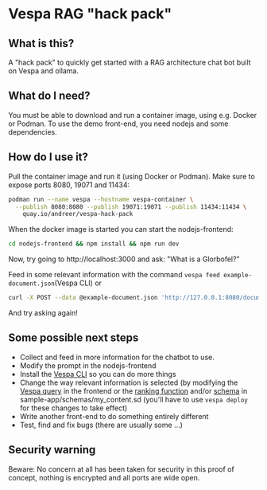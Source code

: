 # Vespa RAG "hack pack"

## What is this?
A "hack pack" to quickly get started with a RAG architecture chat bot built on Vespa and ollama.

## What do I need?
You must be able to download and run a container image, using e.g. Docker or Podman. To use the demo front-end, you need nodejs and some dependencies.

## How do I use it?
Pull the container image and run it (using Docker or Podman). Make sure to expose ports 8080, 19071 and 11434:

```bash
podman run --name vespa --hostname vespa-container \
  --publish 8080:8080 --publish 19071:19071 --publish 11434:11434 \
    quay.io/andreer/vespa-hack-pack
```

When the docker image is started you can start the nodejs-frontend:

```bash
cd nodejs-frontend && npm install && npm run dev
```

Now, try going to http://localhost:3000 and ask: "What is a Glorbofel?"

Feed in some relevant information with the command `vespa feed example-document.json`(Vespa CLI) or
```bash
curl -X POST --data @example-document.json 'http://127.0.0.1:8080/document/v1/mynamespace/my_content/docid/example-document-id'
```

And try asking again!

## Some possible next steps

* Collect and feed in more information for the chatbot to use.
* Modify the prompt in the nodejs-frontend
* Install the [Vespa CLI](https://docs.vespa.ai/en/vespa-cli.html) so you can do more things
* Change the way relevant information is selected (by modifying the [Vespa query](https://docs.vespa.ai/en/query-language.html) in the frontend or the [ranking function](https://docs.vespa.ai/en/ranking-expressions-features.html) and/or [schema](https://docs.vespa.ai/en/schemas.html) in sample-app/schemas/my_content.sd (you'll have to use `vespa deploy` for these changes to take effect)
* Write another front-end to do something entirely different
* Test, find and fix bugs (there are usually some ...)

## Security warning
Beware: No concern at all has been taken for security in this proof of concept, nothing is encrypted and all ports are wide open.
